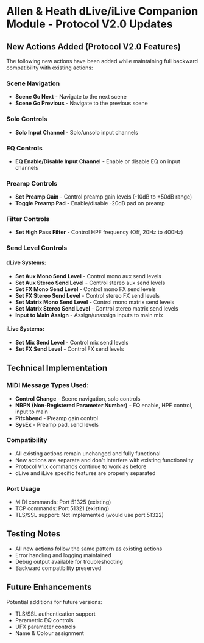 # Allen & Heath dLive/iLive Companion Module - Protocol V2.0 Updates

## New Actions Added (Protocol V2.0 Features)

The following new actions have been added while maintaining full backward compatibility with existing actions:

### Scene Navigation
- **Scene Go Next** - Navigate to the next scene
- **Scene Go Previous** - Navigate to the previous scene

### Solo Controls
- **Solo Input Channel** - Solo/unsolo input channels

### EQ Controls
- **EQ Enable/Disable Input Channel** - Enable or disable EQ on input channels

### Preamp Controls
- **Set Preamp Gain** - Control preamp gain levels (-10dB to +50dB range)
- **Toggle Preamp Pad** - Enable/disable -20dB pad on preamp

### Filter Controls
- **Set High Pass Filter** - Control HPF frequency (Off, 20Hz to 400Hz)

### Send Level Controls

#### dLive Systems:
- **Set Aux Mono Send Level** - Control mono aux send levels
- **Set Aux Stereo Send Level** - Control stereo aux send levels  
- **Set FX Mono Send Level** - Control mono FX send levels
- **Set FX Stereo Send Level** - Control stereo FX send levels
- **Set Matrix Mono Send Level** - Control mono matrix send levels
- **Set Matrix Stereo Send Level** - Control stereo matrix send levels
- **Input to Main Assign** - Assign/unassign inputs to main mix

#### iLive Systems:
- **Set Mix Send Level** - Control mix send levels
- **Set FX Send Level** - Control FX send levels

## Technical Implementation

### MIDI Message Types Used:
- **Control Change** - Scene navigation, solo controls
- **NRPN (Non-Registered Parameter Number)** - EQ enable, HPF control, input to main
- **Pitchbend** - Preamp gain control
- **SysEx** - Preamp pad, send levels

### Compatibility
- All existing actions remain unchanged and fully functional
- New actions are separate and don't interfere with existing functionality
- Protocol V1.x commands continue to work as before
- dLive and iLive specific features are properly separated

### Port Usage
- MIDI commands: Port 51325 (existing)
- TCP commands: Port 51321 (existing) 
- TLS/SSL support: Not implemented (would use port 51322)

## Testing Notes
- All new actions follow the same pattern as existing actions
- Error handling and logging maintained
- Debug output available for troubleshooting
- Backward compatibility preserved

## Future Enhancements
Potential additions for future versions:
- TLS/SSL authentication support
- Parametric EQ controls
- UFX parameter controls
- Name & Colour assignment
